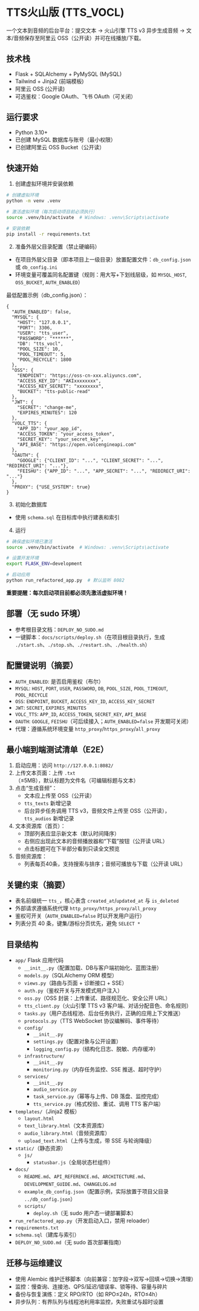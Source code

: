 # TTS火山版 (TTS_VOCL)

一个文本到音频的后台平台：提交文本 → 火山引擎 TTS v3 异步生成音频 → 文本/音频保存至阿里云 OSS（公开读）并可在线播放/下载。

## 技术栈
- Flask + SQLAlchemy + PyMySQL (MySQL)
- Tailwind + Jinja2 (前端模板)
- 阿里云 OSS (公开读)
- 可选鉴权：Google OAuth、飞书 OAuth（可关闭）

## 运行要求
- Python 3.10+
- 已创建 MySQL 数据库与账号（最小权限）
- 已创建阿里云 OSS Bucket（公开读）

## 快速开始
1. 创建虚拟环境并安装依赖
```bash
# 创建虚拟环境
python -m venv .venv

# 激活虚拟环境（每次启动项目前必须执行）
source .venv/bin/activate  # Windows: .venv\Scripts\activate

# 安装依赖
pip install -r requirements.txt
```

2. 准备外层父目录配置（禁止硬编码）
- 在项目外层父目录（即本项目上一级目录）放置配置文件：`db_config.json` 或 `db_config.ini`
- 环境变量可覆盖同名配置键（规则：用大写+下划线层级，如 `MYSQL_HOST`, `OSS_BUCKET`, `AUTH_ENABLED`）

最低配置示例（db_config.json）：
```
{
  "AUTH_ENABLED": false,
  "MYSQL": {
    "HOST": "127.0.0.1",
    "PORT": 3306,
    "USER": "tts_user",
    "PASSWORD": "******",
    "DB": "tts_vocl",
    "POOL_SIZE": 10,
    "POOL_TIMEOUT": 5,
    "POOL_RECYCLE": 1800
  },
  "OSS": {
    "ENDPOINT": "https://oss-cn-xxx.aliyuncs.com",
    "ACCESS_KEY_ID": "AKIxxxxxxxx",
    "ACCESS_KEY_SECRET": "xxxxxxxx",
    "BUCKET": "tts-public-read"
  },
  "JWT": {
    "SECRET": "change-me",
    "EXPIRES_MINUTES": 120
  },
  "VOLC_TTS": {
    "APP_ID": "your_app_id",
    "ACCESS_TOKEN": "your_access_token",
    "SECRET_KEY": "your_secret_key",
    "API_BASE": "https://open.volcengineapi.com"
  },
  "OAUTH": {
    "GOOGLE": {"CLIENT_ID": "...", "CLIENT_SECRET": "...", "REDIRECT_URI": "..."},
    "FEISHU": {"APP_ID": "...", "APP_SECRET": "...", "REDIRECT_URI": "..."}
  },
  "PROXY": {"USE_SYSTEM": true}
}
```

3. 初始化数据库
- 使用 `schema.sql` 在目标库中执行建表和索引

4. 运行
```bash
# 确保虚拟环境已激活
source .venv/bin/activate  # Windows: .venv\Scripts\activate

# 设置开发环境
export FLASK_ENV=development

# 启动应用
python run_refactored_app.py  # 默认监听 8082
```

**重要提醒：每次启动项目前都必须先激活虚拟环境！**

## 部署（无 sudo 环境）
- 参考根目录文档：`DEPLOY_NO_SUDO.md`
- 一键脚本：`docs/scripts/deploy.sh`（在项目根目录执行，生成 `./start.sh`、`./stop.sh`、`./restart.sh`、`./health.sh`）

## 配置键说明（摘要）
- `AUTH_ENABLED`: 是否启用鉴权（布尔）
- `MYSQL`: `HOST`, `PORT`, `USER`, `PASSWORD`, `DB`, `POOL_SIZE`, `POOL_TIMEOUT`, `POOL_RECYCLE`
- `OSS`: `ENDPOINT`, `BUCKET`, `ACCESS_KEY_ID`, `ACCESS_KEY_SECRET`
- `JWT`: `SECRET`, `EXPIRES_MINUTES`
- `VOLC_TTS`: `APP_ID`, `ACCESS_TOKEN`, `SECRET_KEY`, `API_BASE`
- `OAUTH`: `GOOGLE`, `FEISHU`（可后续接入；`AUTH_ENABLED=false` 开发期可关闭）
- 代理：遵循系统环境变量 `http_proxy`/`https_proxy`/`all_proxy`

## 最小端到端测试清单（E2E）
1. 启动应用：访问 `http://127.0.0.1:8082/`
2. 上传文本页面：上传 `.txt`（≤5MB），默认标题为文件名（可编辑标题与文本）
3. 点击“生成音频”：
   - 文本应上传至 OSS（公开读）
   - `tts_texts` 新增记录
   - 后台异步任务调用 TTS v3，音频文件上传至 OSS（公开读），`tts_audios` 新增记录
4. 文本资源库（首页）：
   - 顶部列表应显示新文本（默认时间降序）
   - 右侧应出现此文本的音频播放器和“下载”按钮（公开读 URL）
   - 点击标题可在下半部分看到只读全文预览
5. 音频资源库：
   - 列表每页40条，支持搜索与排序；音频可播放与下载（公开读 URL）

## 关键约束（摘要）
- 表名前缀统一 `tts_`，核心表含 `created_at`/`updated_at` 与 `is_deleted`
- 外部请求遵循系统代理 `http_proxy/https_proxy/all_proxy`
- 鉴权可开关（`AUTH_ENABLED=false` 时以开发用户运行）
- 列表分页 40 条，键集/游标分页优先，避免 `SELECT *`

## 目录结构
- `app/` Flask 应用代码
  - `__init__.py`（配置加载、DB与客户端初始化、蓝图注册）
  - `models.py`（SQLAlchemy ORM 模型）
  - `views.py`（路由与页面 + 诊断接口 + SSE）
  - `auth.py`（鉴权开关与开发模式用户注入）
  - `oss.py`（OSS 封装：上传重试、路径规范化、安全公开 URL）
  - `tts_client.py`（火山引擎 TTS v3 客户端、对话分配音色、命名规则）
  - `tasks.py`（用户态线程池、后台任务执行，正确的应用上下文推送）
  - `protocols.py`（TTS WebSocket 协议编解码、事件等待）
  - `config/`
    - `__init__.py`
    - `settings.py`（配置对象与公开设置）
    - `logging_config.py`（结构化日志、脱敏、内存缓冲）
  - `infrastructure/`
    - `__init__.py`
    - `monitoring.py`（内存任务监控、SSE 推送、超时守护）
  - `services/`
    - `__init__.py`
    - `audio_service.py`
    - `task_service.py`（幂等与上传、DB 落盘、监控完成）
    - `tts_service.py`（格式校验、重试、调用 TTS 客户端）
- `templates/`（Jinja2 模板）
  - `layout.html`
  - `text_library.html`（文本资源库）
  - `audio_library.html`（音频资源库）
  - `upload_text.html`（上传与生成，带 SSE 与轮询降级）
- `static/`（静态资源）
  - `js/`
    - `statusbar.js`（全局状态栏组件）
- `docs/`
  - `README.md`、`API_REFERENCE.md`、`ARCHITECTURE.md`、`DEVELOPMENT_GUIDE.md`、`CHANGELOG.md`
  - `example_db_config.json`（配置示例，实际放置于项目父目录 `../db_config.json`）
  - `scripts/`
    - `deploy.sh`（无 sudo 用户态一键部署脚本）
- `run_refactored_app.py`（开发启动入口，禁用 reloader）
- `requirements.txt`
- `schema.sql`（建库与索引）
- `DEPLOY_NO_SUDO.md`（无 sudo 首次部署指南）

## 迁移与运维建议
- 使用 Alembic 维护迁移脚本（向前兼容：加字段→双写→回填→切换→清理）
- 监控：慢查询、连接池、QPS/延迟/错误率、锁等待、容量与碎片
- 备份与恢复演练：定义 RPO/RTO（如 RPO≤24h，RTO≤4h）
- 异步队列：有界队列与线程池利用率监控，失败重试与超时设置
